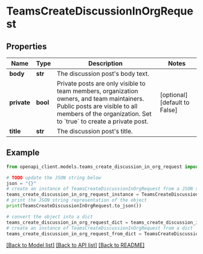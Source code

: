 # TeamsCreateDiscussionInOrgRequest


## Properties

Name | Type | Description | Notes
------------ | ------------- | ------------- | -------------
**body** | **str** | The discussion post&#39;s body text. | 
**private** | **bool** | Private posts are only visible to team members, organization owners, and team maintainers. Public posts are visible to all members of the organization. Set to &#x60;true&#x60; to create a private post. | [optional] [default to False]
**title** | **str** | The discussion post&#39;s title. | 

## Example

```python
from openapi_client.models.teams_create_discussion_in_org_request import TeamsCreateDiscussionInOrgRequest

# TODO update the JSON string below
json = "{}"
# create an instance of TeamsCreateDiscussionInOrgRequest from a JSON string
teams_create_discussion_in_org_request_instance = TeamsCreateDiscussionInOrgRequest.from_json(json)
# print the JSON string representation of the object
print(TeamsCreateDiscussionInOrgRequest.to_json())

# convert the object into a dict
teams_create_discussion_in_org_request_dict = teams_create_discussion_in_org_request_instance.to_dict()
# create an instance of TeamsCreateDiscussionInOrgRequest from a dict
teams_create_discussion_in_org_request_from_dict = TeamsCreateDiscussionInOrgRequest.from_dict(teams_create_discussion_in_org_request_dict)
```
[[Back to Model list]](../README.md#documentation-for-models) [[Back to API list]](../README.md#documentation-for-api-endpoints) [[Back to README]](../README.md)


